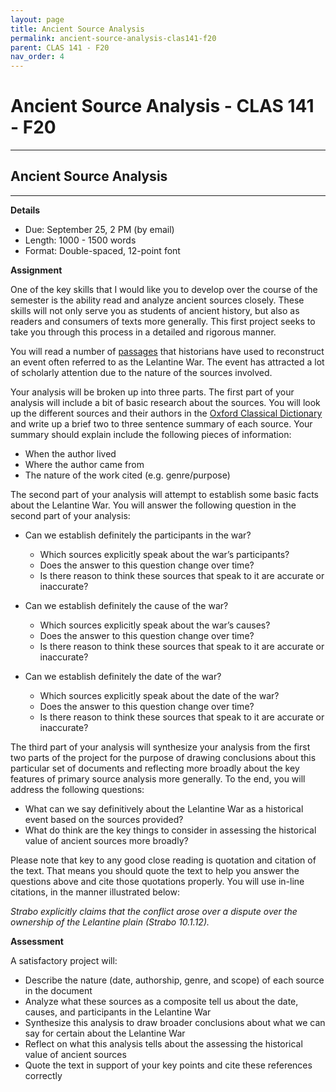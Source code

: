 ```yaml
---
layout: page
title: Ancient Source Analysis
permalink: ancient-source-analysis-clas141-f20
parent: CLAS 141 - F20
nav_order: 4
---
```


# Ancient Source Analysis - CLAS 141 - F20

***

## Ancient Source Analysis

***

**Details**

- Due: September 25, 2 PM (by email)
- Length: 1000 - 1500 words
- Format: Double-spaced, 12-point font

**Assignment**

One of the key skills that I would like you to develop over the course of the semester is the ability read and analyze ancient sources closely. These skills will not only serve you as students of ancient history, but also as readers and consumers of texts more generally. This first project seeks to take you through this process in a detailed and rigorous manner.

You will read a number of [passages](https://drive.google.com/file/d/1OL8DTs27ZWk3j3xCKSy7jaIhKAiec5dm/view) that historians have used to reconstruct an event often referred to as the Lelantine War. The event has attracted a lot of scholarly attention due to the nature of the sources involved.

Your analysis will be broken up into three parts. The first part of your analysis will include a bit of basic research about the sources. You will look up the different sources and their authors in the [Oxford Classical Dictionary](https://drive.google.com/file/d/1OL8DTs27ZWk3j3xCKSy7jaIhKAiec5dm/view) and write up a brief two to three sentence summary of each source. Your summary should explain include the following pieces of information:

-	When the author lived
-	Where the author came from
-	The nature of the work cited (e.g. genre/purpose)

The second part of your analysis will attempt to establish some basic facts about the Lelantine War. You will answer the following question in the second part of your analysis:

- Can we establish definitely the participants in the war?
  - Which sources explicitly speak about the war’s participants?
  - Does the answer to this question change over time?
  - Is there reason to think these sources that speak to it are accurate or inaccurate?

- Can we establish definitely the cause of the war?
  - Which sources explicitly speak about the war’s causes?
  - Does the answer to this question change over time?
  - Is there reason to think these sources that speak to it are accurate or inaccurate?

- Can we establish definitely the date of the war?
  - Which sources explicitly speak about the date of the war?
  - Does the answer to this question change over time?
  - Is there reason to think these sources that speak to it are accurate or inaccurate?

The third part of your analysis will synthesize your analysis from the first two parts of the project for the purpose of drawing conclusions about this particular set of documents and reflecting more broadly about the key features of primary source analysis more generally. To the end, you will address the following questions:

- What can we say definitively about the Lelantine War as a historical event based on the sources provided?
- What do think are the key things to consider in assessing the historical value of ancient sources more broadly?

Please note that key to any good close reading is quotation and citation of the text. That means you should quote the text to help you answer the questions above and cite those quotations properly. You will use in-line citations, in the manner illustrated below:

*Strabo explicitly claims that the conflict arose over a dispute over the ownership of the Lelantine plain (Strabo 10.1.12).*

**Assessment**

A satisfactory project will:

- Describe the nature (date, authorship, genre, and scope) of each source in the document
- Analyze what these sources as a composite tell us about the date, causes, and participants in the Lelantine War
- Synthesize this analysis to draw broader conclusions about what we can say for certain about the Lelantine War
- Reflect on what this analysis tells about the assessing the historical value of ancient sources
- Quote the text in support of your key points and cite these references correctly
